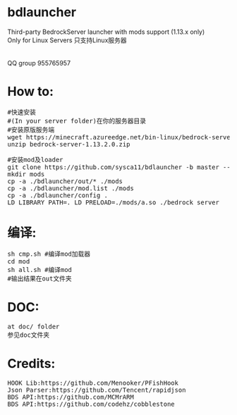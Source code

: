 # bdlauncher
Third-party BedrockServer launcher with mods support (1.13.x only)
<br>Only for Linux Servers
只支持Linux服务器<br>
<br>
<br>QQ group 955765957
<br>
# How to:
<pre>
#快速安装
#(In your server folder)在你的服务器目录
#安装原版服务端
wget https://minecraft.azureedge.net/bin-linux/bedrock-server-1.13.2.0.zip
unzip bedrock-server-1.13.2.0.zip

#安装mod及loader
git clone https://github.com/sysca11/bdlauncher -b master --depth=1
mkdir mods
cp -a ./bdlauncher/out/* ./mods
cp -a ./bdlauncher/mod.list ./mods
cp -a ./bdlauncher/config .
LD_LIBRARY_PATH=. LD_PRELOAD=./mods/a.so ./bedrock_server
</pre>
# 编译:
<pre>
sh cmp.sh #编译mod加载器
cd mod
sh all.sh #编译mod
#输出结果在out文件夹
</pre>
# DOC:
<pre>
at doc/ folder
参见doc文件夹
</pre>
# Credits:
<pre>
HOOK Lib:https://github.com/Menooker/PFishHook
Json Parser:https://github.com/Tencent/rapidjson
BDS API:https://github.com/MCMrARM
BDS API:https://github.com/codehz/cobblestone 
</pre>

